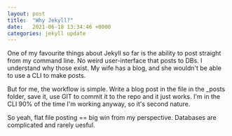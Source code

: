 ```yaml
---
layout: post
title:  "Why Jekyll?"
date:   2021-06-18 13:34:46 +0000
categories: jekyll update
---
```


One of my favourite things about Jekyll so far is the ability to post straight from my command line. No weird user-interface that posts to DBs. I understand why those exist. My wife has a blog, and she wouldn't be able to use a CLI to make posts.

But for me, the workflow is simple. Write a blog post in the file in the _posts folder, save it, use GIT to commit it to the repo and it just works. I'm in the CLI 90% of the time I'm working anyway, so it's second nature.

So yeah, flat file posting == big win from my perspective. Databases are complicated and rarely uesful.
